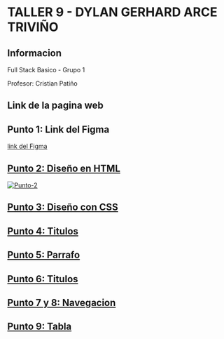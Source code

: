 <h1>TALLER 9 - DYLAN GERHARD ARCE TRIVIÑO</h1>
    <h2>Informacion</h2>
        <p>Full Stack Basico - Grupo 1</p>
        <p>Profesor: Cristian Patiño</p>

<h2>Link de la pagina web</h2>

<h2>Punto 1: Link del Figma</h2>
    <a href="https://www.figma.com/file/5UI6LHHb8z7FHZAh4jy8jh/DYLAN-GERHARD-ARCE-TRIVI%C3%91O?type=design&node-id=0%3A1&mode=design&t=2oAxdRiMVJYUm3ID-1">link del Figma</h2>

<h2>Punto 2: Diseño en HTML</h2>
    <img src="./public/images/punto-2.png>" alt="Punto-2">
    
<h2>Punto 3: Diseño con CSS</h2>

<h2>Punto 4: Titulos</h2>

<h2>Punto 5: Parrafo</h2>

<h2>Punto 6: Titulos</h2>

<h2>Punto 7 y 8: Navegacion</h2>

<h2>Punto 9: Tabla</h2>


